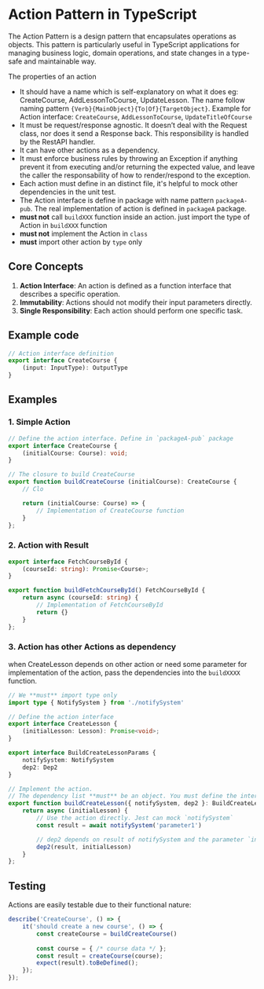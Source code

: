 # Action Pattern in TypeScript

The Action Pattern is a design pattern that encapsulates operations as objects. This pattern is particularly useful in TypeScript applications for managing business logic, domain operations, and state changes in a type-safe and maintainable way.

The properties of an action 
- It should have a name which is self-explanatory on what it does eg: CreateCourse, AddLessonToCourse, UpdateLesson. The name follow naming pattern `{Verb}{MainObject}{To|Of}{TargetObject}`. Example for Action interface: `CreateCourse`, `AddLessonToCourse`, `UpdateTitleOfCourse`
- It must be request/response agnostic. It doesn’t deal with the Request class, nor does it send a Response back. This responsibility is handled by the RestAPI handler.
- It can have other actions as a dependency.
- It must enforce business rules by throwing an Exception if anything prevent it from executing and/or returning the expected value, and leave the caller the responsability of how to render/respond to the exception.
- Each action must define in an distinct file, it's helpful to mock other dependencies in the unit test.
- The Action interface is define in package with name pattern `packageA-pub`. The real implementation of action is defined in `packageA` package.
- **must not** call `buildXXX` function inside an action. just import the type of Action in `buildXXX` function
- **must not** implement the Action in `class`
- **must** import other action by `type` only

## Core Concepts

1. **Action Interface**: An action is defined as a function interface that describes a specific operation.
2. **Immutability**: Actions should not modify their input parameters directly.
3. **Single Responsibility**: Each action should perform one specific task.

## Example code

```typescript
// Action interface definition
export interface CreateCourse {
    (input: InputType): OutputType
}

```

## Examples

### 1. Simple Action

```typescript
// Define the action interface. Define in `packageA-pub` package
export interface CreateCourse {
    (initialCourse: Course): void;
}

// The closure to build CreateCourse
export function buildCreateCourse (initialCourse): CreateCourse {
    // Clo

    return (initialCourse: Course) => {
        // Implementation of CreateCourse function
    }
};
```

### 2. Action with Result

```typescript
export interface FetchCourseById {
    (courseId: string): Promise<Course>;
}

export function buildFetchCourseById() FetchCourseById {
    return async (courseId: string) {
        // Implementation of FetchCourseById
        return {}
    }
};
```

### 3. Action has other Actions as dependency

when CreateLesson depends on other action or need some parameter for implementation of the action, pass the dependencies into the `buildXXXX` function.

```typescript
// We **must** import type only
import type { NotifySystem } from './notifySystem'

// Define the action interface
export interface CreateLesson {
    (initialLesson: Lesson): Promise<void>;
}

export interface BuildCreateLessonParams {
    notifySystem: NotifySystem
    dep2: Dep2
}

// Implement the action.
// The dependency list **must** be an object. You must define the interface for parameter
export function buildCreateLesson({ notifySystem, dep2 }: BuildCreateLessonParams): CreateLesson {
    return async (initialLesson) {
        // Use the action directly. Jest can mock `notifySystem`
        const result = await notifySystem('parameter1')

        // dep2 depends on result of notifySystem and the parameter `initialLesson`
        dep2(result, initialLesson)
    }
};
```

## Testing

Actions are easily testable due to their functional nature:

```typescript
describe('CreateCourse', () => {
    it('should create a new course', () => {
        const createCourse = buildCreateCourse()
        
        const course = { /* course data */ };
        const result = createCourse(course);
        expect(result).toBeDefined();
    });
});
```
